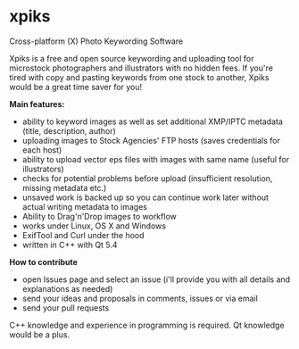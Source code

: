 xpiks
=====

Cross-platform (X) Photo Keywording Software

Xpiks is a free and open source keywording and uploading tool for microstock photographers and illustrators with no hidden fees. If you're tired with copy and pasting keywords from one stock to another, Xpiks would be a great time saver for you!

**Main features:**

- ability to keyword images as well as set additional XMP/IPTC metadata (title, description, author)
- uploading images to Stock Agencies' FTP hosts (saves credentials for each host)
- ability to upload vector eps files with images with same name (useful for illustrators)
- checks for potential problems before upload (insufficient resolution, missing metadata etc.)
- unsaved work is backed up so you can continue work later without actual writing metadata to images
- Ability to Drag'n'Drop images to workflow
- works under Linux, OS X and Windows
- ExifTool and Curl under the hood
- written in C++ with Qt 5.4

**How to contribute**

- open Issues page and select an issue (i'll provide you with all details and explanations as needed)
- send your ideas and proposals in comments, issues or via email
- send your pull requests

C++ knowledge and experience in programming is required. Qt knowledge would be a plus.
